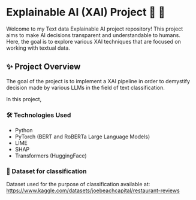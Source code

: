 # Explainable AI (XAI) Project :brain: :robot:

Welcome to my Text data Explainable AI project repository! This project aims to make AI decisions transparent and understandable to humans. Here, the goal is to explore various XAI techniques that are focused on working with textual data. 

## :sparkles: Project Overview
The goal of the project is to implement a XAI pipeline in order to demystify decision made by various LLMs in the field of text classification. 

In this project, 
### :hammer_and_wrench: Technologies Used

- Python 
- PyTorch (BERT and RoBERTa Large Language Models)
- LIME
- SHAP
- Transformers (HuggingFace)

### :file_folder: Dataset for classification 

Dataset used for the purpose of classification available at: https://www.kaggle.com/datasets/joebeachcapital/restaurant-reviews
